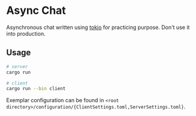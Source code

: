 # Async Chat

Asynchronous chat written using [tokio](https://tokio.rs/) for practicing purpose. Don't use it into production.

## Usage

```bash
# server
cargo run

# client
cargo run --bin client
```

Exemplar configuration can be found in `<root directory>/configuration/{ClientSettings.toml,ServerSettings.toml}`.

